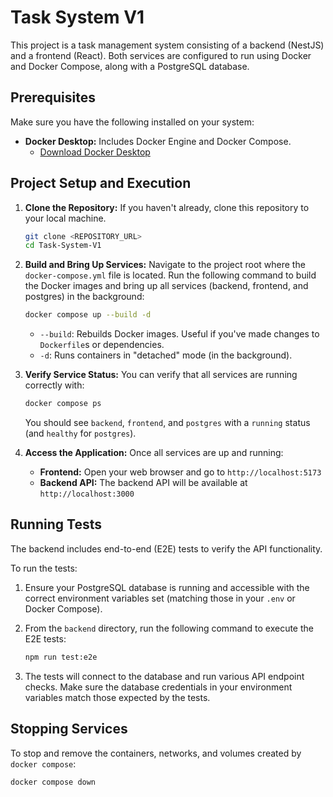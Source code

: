 # Task System V1
This project is a task management system consisting of a backend (NestJS) and a frontend (React). Both services are configured to run using Docker and Docker Compose, along with a PostgreSQL database.

## Prerequisites

Make sure you have the following installed on your system:

*   **Docker Desktop:** Includes Docker Engine and Docker Compose.
    *   [Download Docker Desktop](https://www.docker.com/products/docker-desktop)

## Project Setup and Execution

1.  **Clone the Repository:**
    If you haven't already, clone this repository to your local machine.

    ```bash
    git clone <REPOSITORY_URL>
    cd Task-System-V1
    ```

2.  **Build and Bring Up Services:**
    Navigate to the project root where the `docker-compose.yml` file is located. Run the following command to build the Docker images and bring up all services (backend, frontend, and postgres) in the background:

    ```bash
    docker compose up --build -d
    ```

    *   `--build`: Rebuilds Docker images. Useful if you've made changes to `Dockerfile`s or dependencies.
    *   `-d`: Runs containers in "detached" mode (in the background).

3.  **Verify Service Status:**
    You can verify that all services are running correctly with:

    ```bash
    docker compose ps
    ```

    You should see `backend`, `frontend`, and `postgres` with a `running` status (and `healthy` for `postgres`).

4.  **Access the Application:**
    Once all services are up and running:
    *   **Frontend:** Open your web browser and go to `http://localhost:5173`
    *   **Backend API:** The backend API will be available at `http://localhost:3000`

## Running Tests

The backend includes end-to-end (E2E) tests to verify the API functionality.

To run the tests:

1. Ensure your PostgreSQL database is running and accessible with the correct environment variables set (matching those in your `.env` or Docker Compose).

2. From the `backend` directory, run the following command to execute the E2E tests:

    ```bash
    npm run test:e2e
    ```

3. The tests will connect to the database and run various API endpoint checks. Make sure the database credentials in your environment variables match those expected by the tests.


## Stopping Services

To stop and remove the containers, networks, and volumes created by `docker compose`:

```bash
docker compose down
